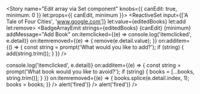 <script>
  import { Story } from 'kitbook';
  import BadgeArrayEmit from './BadgeArrayEmit.svelte';
  import ReactiveSet from '../functions/ReactiveSet.svelte';

  let books = ['Lord of the Rings', 'www.books.com'];
</script>

<Story
  name="Edit array via Set component"
  knobs={{ canEdit: true, minimum: 0 }}
  let:props={{ canEdit, minimum }}>
  <ReactiveSet
    input={['A Tale of Four Cities', 'www.google.com']}
    let:value={editedBooks}
    let:add
    let:remove>
    <BadgeArrayEmit
      strings={editedBooks}
      {canEdit}
      {minimum}
      addMessage="Add Book"
      on:itemclicked={(e) => console.log('itemclicked', e.detail)}
      on:itemremoved={(e) => {
        remove(e.detail.value);
      }}
      on:additem={() => {
        const string = prompt('What would you like to add?');
        if (string) {
          add(string.trim());
        }
      }} />
  </ReactiveSet>
</Story>

<Story name="Edit array">
  <BadgeArrayEmit
    strings={books || []}
    canEdit={true}
    addMessage="Add Book"
    on:itemclicked={(e) => console.log('itemclicked', e.detail)}
    on:additem={(e) => {
      const string = prompt('What book would you like to avoid?');
      if (string) {
        books = [...books, string.trim()];
      }
    }}
    on:itemremoved={(e) => {
      books.splice(e.detail.index, 1);
      books = books;
    }} />
</Story>

<Story name="Handles a string">
  <BadgeArrayEmit strings={'How about this?'} addMessage="foo" on:additem={() => alert('fired')} />
</Story>

<Story name="Handles null">
  <BadgeArrayEmit strings={null} canEdit addMessage="foo" on:additem={() => alert('fired')} />
</Story>
